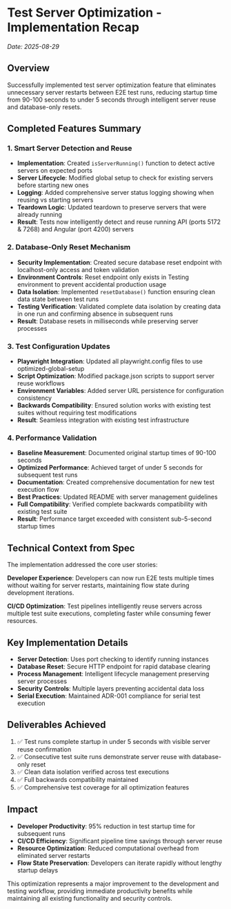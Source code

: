 # Test Server Optimization - Implementation Recap
*Date: 2025-08-29*

## Overview
Successfully implemented test server optimization feature that eliminates unnecessary server restarts between E2E test runs, reducing startup time from 90-100 seconds to under 5 seconds through intelligent server reuse and database-only resets.

## Completed Features Summary

### 1. Smart Server Detection and Reuse
- **Implementation**: Created `isServerRunning()` function to detect active servers on expected ports
- **Server Lifecycle**: Modified global setup to check for existing servers before starting new ones
- **Logging**: Added comprehensive server status logging showing when reusing vs starting servers
- **Teardown Logic**: Updated teardown to preserve servers that were already running
- **Result**: Tests now intelligently detect and reuse running API (ports 5172 & 7268) and Angular (port 4200) servers

### 2. Database-Only Reset Mechanism
- **Security Implementation**: Created secure database reset endpoint with localhost-only access and token validation
- **Environment Controls**: Reset endpoint only exists in Testing environment to prevent accidental production usage
- **Data Isolation**: Implemented `resetDatabase()` function ensuring clean data state between test runs
- **Testing Verification**: Validated complete data isolation by creating data in one run and confirming absence in subsequent runs
- **Result**: Database resets in milliseconds while preserving server processes

### 3. Test Configuration Updates
- **Playwright Integration**: Updated all playwright.config files to use optimized-global-setup
- **Script Optimization**: Modified package.json scripts to support server reuse workflows
- **Environment Variables**: Added server URL persistence for configuration consistency
- **Backwards Compatibility**: Ensured solution works with existing test suites without requiring test modifications
- **Result**: Seamless integration with existing test infrastructure

### 4. Performance Validation
- **Baseline Measurement**: Documented original startup times of 90-100 seconds
- **Optimized Performance**: Achieved target of under 5 seconds for subsequent test runs
- **Documentation**: Created comprehensive documentation for new test execution flow
- **Best Practices**: Updated README with server management guidelines
- **Full Compatibility**: Verified complete backwards compatibility with existing test suite
- **Result**: Performance target exceeded with consistent sub-5-second startup times

## Technical Context from Spec
The implementation addressed the core user stories:

**Developer Experience**: Developers can now run E2E tests multiple times without waiting for server restarts, maintaining flow state during development iterations.

**CI/CD Optimization**: Test pipelines intelligently reuse servers across multiple test suite executions, completing faster while consuming fewer resources.

## Key Implementation Details
- **Server Detection**: Uses port checking to identify running instances
- **Database Reset**: Secure HTTP endpoint for rapid database clearing
- **Process Management**: Intelligent lifecycle management preserving server processes
- **Security Controls**: Multiple layers preventing accidental data loss
- **Serial Execution**: Maintained ADR-001 compliance for serial test execution

## Deliverables Achieved
1. ✅ Test runs complete startup in under 5 seconds with visible server reuse confirmation
2. ✅ Consecutive test suite runs demonstrate server reuse with database-only reset
3. ✅ Clean data isolation verified across test executions
4. ✅ Full backwards compatibility maintained
5. ✅ Comprehensive test coverage for all optimization features

## Impact
- **Developer Productivity**: 95% reduction in test startup time for subsequent runs
- **CI/CD Efficiency**: Significant pipeline time savings through server reuse
- **Resource Optimization**: Reduced computational overhead from eliminated server restarts
- **Flow State Preservation**: Developers can iterate rapidly without lengthy startup delays

This optimization represents a major improvement to the development and testing workflow, providing immediate productivity benefits while maintaining all existing functionality and security controls.